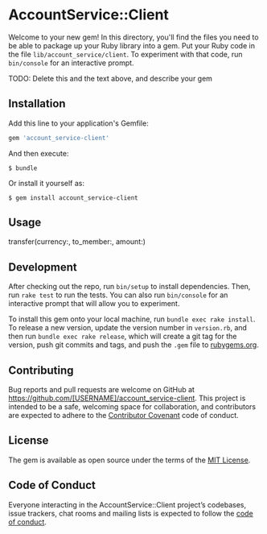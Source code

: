# AccountService::Client

Welcome to your new gem! In this directory, you'll find the files you need to be able to package up your Ruby library into a gem. Put your Ruby code in the file `lib/account_service/client`. To experiment with that code, run `bin/console` for an interactive prompt.

TODO: Delete this and the text above, and describe your gem

## Installation

Add this line to your application's Gemfile:

```ruby
gem 'account_service-client'
```

And then execute:

    $ bundle

Or install it yourself as:

    $ gem install account_service-client

## Usage

transfer(currency:, to_member:, amount:)

## Development

After checking out the repo, run `bin/setup` to install dependencies. Then, run `rake test` to run the tests. You can also run `bin/console` for an interactive prompt that will allow you to experiment.

To install this gem onto your local machine, run `bundle exec rake install`. To release a new version, update the version number in `version.rb`, and then run `bundle exec rake release`, which will create a git tag for the version, push git commits and tags, and push the `.gem` file to [rubygems.org](https://rubygems.org).

## Contributing

Bug reports and pull requests are welcome on GitHub at https://github.com/[USERNAME]/account_service-client. This project is intended to be a safe, welcoming space for collaboration, and contributors are expected to adhere to the [Contributor Covenant](http://contributor-covenant.org) code of conduct.

## License

The gem is available as open source under the terms of the [MIT License](https://opensource.org/licenses/MIT).

## Code of Conduct

Everyone interacting in the AccountService::Client project’s codebases, issue trackers, chat rooms and mailing lists is expected to follow the [code of conduct](https://github.com/[USERNAME]/account_service-client/blob/master/CODE_OF_CONDUCT.md).
